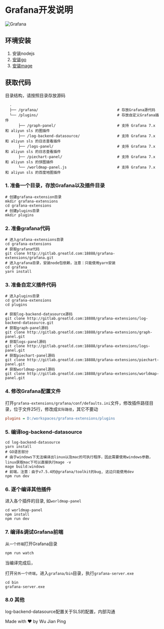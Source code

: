 # Grafana开发说明

![Grafana](docs/logo-horizontal.png)

## 环境安装

1. 安装nodejs
2. [安装go](https://go.dev/doc/install)
3. [安装mage](https://github.com/magefile/mage)
  
## 获取代码

目录结构，请按照目录存放源码

```shell
  .
  ├── /grafana/                                    # 存放Grafana源代码
  └── /plugins/                                    # 存放自定义Grafana插件
      ├── /graph-panel/                            # 支持 Grafana 7.x 和 aliyun sls 的图插件
      ├── /log-backend-datasource/                 # 支持 Grafana 7.x 和 aliyun sls 的日志查看插件
      ├── /logs-panel/                             # 支持 Grafana 7.x 和 aliyun sls 的日志查看插件
      ├── /piechart-panel/                         # 支持 Grafana 7.x 和 aliyun sls 的饼图插件
      └── /worldmap-panel.js                       # 支持 Grafana 7.x 和 aliyun sls 的百度地图插件

```

### 1. 准备一个目录，存放Grafana以及插件目录

```shell
# 创建grafana-extension目录
mkdir grafana-extensions
cd grafana-extensions
# 创建plugins目录
mkdir plugins
```

### 2. 准备grafana代码

```shell
# 进入grafana-extensions目录
cd grafana-extensions
# 获取grafana代码
git clone http://gitlab.greatld.com:18888/grafana-extensions/grafana.git
# 进入grafana目录，安装node包依赖，注意：只能使用yarn安装
cd grafana
yarn install
```

### 3. 准备自定义插件代码

```shell
# 进入plugins目录
cd grafana-extensions
cd plugins

# 获取log-backend-datasource源码
git clone http://gitlab.greatld.com:18888/grafana-extensions/log-backend-datasource.git
# 获取graph-panel源码
git clone http://gitlab.greatld.com:18888/grafana-extensions/graph-panel.git
# 获取logs-panel源码
git clone http://gitlab.greatld.com:18888/grafana-extensions/logs-panel.git
# 获取piechart-panel源码
git clone http://gitlab.greatld.com:18888/grafana-extensions/piechart-panel.git
# 获取worldmap-panel源码
git clone http://gitlab.greatld.com:18888/grafana-extensions/worldmap-panel.git
```

### 4. 修改Grafana配置文件

打开`grafana-extensions/grafana/conf/defaults.ini`文件，修改插件路径目录，位于文件25行，修改成`实际路径`，其它不要动

```ini
plugins = D:/workspaces/grafana-extensions/plugins
```

### 5. 编译log-backend-datasource

```shell
cd log-backend-datasource
yarn install
# GO语言部分 
# 由于windows下无法编译出linux以及mac的可执行程序，因此需要使用windows参数，linux获取mac下可以直接执行mage -v
mage build:windows
# 前端，注意：由于v7.5.4的@grafana/toolkit的bug, 这边只能使用dev
npm run dev
```

### 6. 逐个编译其他插件

进入各个插件的目录, 如`worldmap-panel`

```shell
cd worldmap-panel
npm install
npm run dev
```

### 7. 编译&调试Grafana前端

从`一个终端`打开Grafana目录

```shell
npm run watch
```

当编译完成后，

打开`另外一个终端`，进入`grafana/bin`目录，执行`grafana-server.exe`

```shell
cd bin
grafana-server.exe
```

### 8.0 其他

log-backend-datasource配置关于SLS的配置，内部沟通


Made with ♥ by Wu Jian Ping
